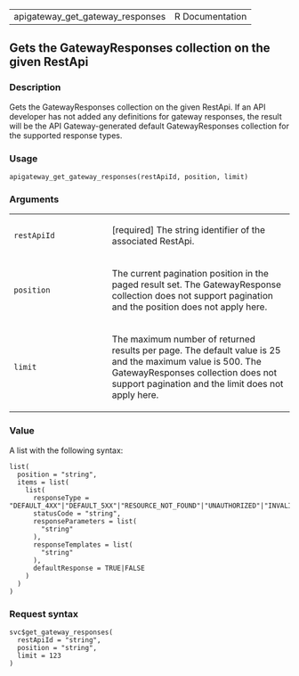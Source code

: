 <table style="width: 100%;">
<tbody>
<tr class="odd">
<td>apigateway_get_gateway_responses</td>
<td style="text-align: right;">R Documentation</td>
</tr>
</tbody>
</table>

## Gets the GatewayResponses collection on the given RestApi

### Description

Gets the GatewayResponses collection on the given RestApi. If an API
developer has not added any definitions for gateway responses, the
result will be the API Gateway-generated default GatewayResponses
collection for the supported response types.

### Usage

    apigateway_get_gateway_responses(restApiId, position, limit)

### Arguments

<table>
<colgroup>
<col style="width: 35%" />
<col style="width: 65%" />
</colgroup>
<tbody>
<tr class="odd">
<td><code
id="apigateway_get_gateway_responses_:_restApiId">restApiId</code></td>
<td><p>[required] The string identifier of the associated
RestApi.</p></td>
</tr>
<tr class="even">
<td><code
id="apigateway_get_gateway_responses_:_position">position</code></td>
<td><p>The current pagination position in the paged result set. The
GatewayResponse collection does not support pagination and the position
does not apply here.</p></td>
</tr>
<tr class="odd">
<td><code
id="apigateway_get_gateway_responses_:_limit">limit</code></td>
<td><p>The maximum number of returned results per page. The default
value is 25 and the maximum value is 500. The GatewayResponses
collection does not support pagination and the limit does not apply
here.</p></td>
</tr>
</tbody>
</table>

### Value

A list with the following syntax:

    list(
      position = "string",
      items = list(
        list(
          responseType = "DEFAULT_4XX"|"DEFAULT_5XX"|"RESOURCE_NOT_FOUND"|"UNAUTHORIZED"|"INVALID_API_KEY"|"ACCESS_DENIED"|"AUTHORIZER_FAILURE"|"AUTHORIZER_CONFIGURATION_ERROR"|"INVALID_SIGNATURE"|"EXPIRED_TOKEN"|"MISSING_AUTHENTICATION_TOKEN"|"INTEGRATION_FAILURE"|"INTEGRATION_TIMEOUT"|"API_CONFIGURATION_ERROR"|"UNSUPPORTED_MEDIA_TYPE"|"BAD_REQUEST_PARAMETERS"|"BAD_REQUEST_BODY"|"REQUEST_TOO_LARGE"|"THROTTLED"|"QUOTA_EXCEEDED"|"WAF_FILTERED",
          statusCode = "string",
          responseParameters = list(
            "string"
          ),
          responseTemplates = list(
            "string"
          ),
          defaultResponse = TRUE|FALSE
        )
      )
    )

### Request syntax

    svc$get_gateway_responses(
      restApiId = "string",
      position = "string",
      limit = 123
    )
